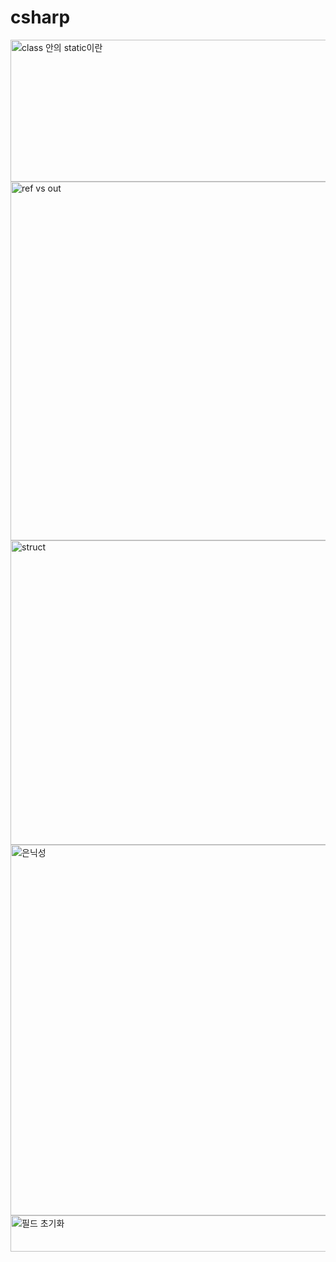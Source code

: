 # csharp
<img width="581" height="227" alt="class 안의 static이란" src="https://github.com/user-attachments/assets/c7615662-ae55-4298-b53d-b5dd8e72bae6" />

<img width="586" height="574" alt="ref vs out" src="https://github.com/user-attachments/assets/337174f6-9432-4888-a01b-a0bb72876c28" />

<img width="589" height="487" alt="struct" src="https://github.com/user-attachments/assets/8b402031-5f22-43fb-a52a-94191b4741bb" />

<img width="590" height="593" alt="은닉성" src="https://github.com/user-attachments/assets/a355800b-cf6a-4d15-8aca-d17b32515e10" />

<img width="580" height="58" alt="필드 초기화" src="https://github.com/user-attachments/assets/4cbc5cef-d376-4cae-a59e-20bfd6c47409" />

